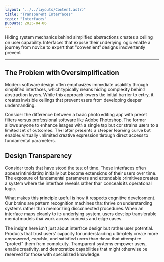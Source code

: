 ```yaml
---
layout: "../../layouts/Content.astro"
title: "Transparent Interfaces"
topic: "Interfaces"
pubDate: 2025-04-06
---
```


Hiding system mechanics behind simplified abstractions creates a ceiling on user capability. Interfaces that expose their underlying logic enable a journey from novice to expert that "convenient" designs inadvertently prevent.

---

## The Problem with Oversimplification

Modern software design often emphasizes immediate usability through simplified interfaces, which typically means hiding complexity behind abstraction layers. While this approach lowers the initial barrier to entry, it creates invisible ceilings that prevent users from developing deeper understanding.

Consider the difference between a basic photo editing app with preset filters versus professional software like Adobe Photoshop. The former allows anyone to enhance images with a single tap but constrains users to a limited set of outcomes. The latter presents a steeper learning curve but enables virtually unlimited creative expression through direct access to fundamental parameters.

## Design Transparency

Consider tools that have stood the test of time. These interfaces often appear intimidating initially but become extensions of their users over time. The exposure of fundamental parameters and extendable primitives creates a system where the interface reveals rather than conceals its operational logic.

What makes this principle useful is how it respects cognitive development. Our brains are pattern recognition machines that thrive on understanding systems rather than memorizing disconnected procedures. When an interface maps cleanly to its underlying system, users develop transferable mental models that work across contexts and edge cases.

The insight here isn't just about interface design but rather user potential. Products that trust users' capacity for understanding ultimately create more empowered, capable, and satisfied users than those that attempt to "protect" them from complexity. Transparent systems empower users, enable creativity, and democratize capabilities that might otherwise be reserved for those with specialized knowledge.
